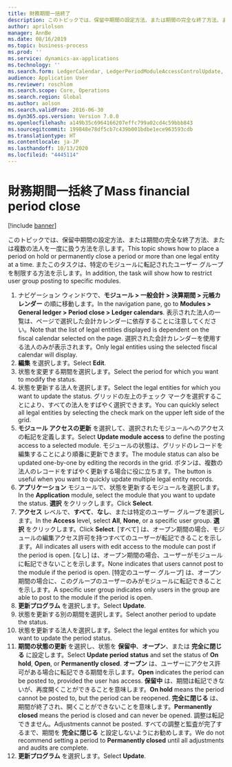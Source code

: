 ```yaml
---
title: 財務期間一括終了
description: このトピックでは、保留中期間の設定方法、または期間の完全な終了方法、または複数の法人を一度に扱う方法を示します。
author: aprilolson
manager: AnnBe
ms.date: 08/16/2019
ms.topic: business-process
ms.prod: ''
ms.service: dynamics-ax-applications
ms.technology: ''
ms.search.form: LedgerCalendar, LedgerPeriodModuleAccessControlUpdate, SysLookupPicklist, LedgerFiscalCalendarPeriodStatus
audience: Application User
ms.reviewer: roschlom
ms.search.scope: Core, Operations
ms.search.region: Global
ms.author: aolson
ms.search.validFrom: 2016-06-30
ms.dyn365.ops.version: Version 7.0.0
ms.openlocfilehash: a149b35c6964166207effc799a02cd4c59bbb843
ms.sourcegitcommit: 199848e78df5cb7c439b001bdbe1ece963593cdb
ms.translationtype: HT
ms.contentlocale: ja-JP
ms.lasthandoff: 10/13/2020
ms.locfileid: "4445114"
---
```

# <a name="mass-financial-period-close"></a><span data-ttu-id="402d2-103">財務期間一括終了</span><span class="sxs-lookup"><span data-stu-id="402d2-103">Mass financial period close</span></span>

[!include [banner](../../includes/banner.md)]

<span data-ttu-id="402d2-104">このトピックでは、保留中期間の設定方法、または期間の完全な終了方法、または複数の法人を一度に扱う方法を示します。</span><span class="sxs-lookup"><span data-stu-id="402d2-104">This topic shows how to place a period on hold or permanently close a period or more than one legal entity at a time.</span></span> <span data-ttu-id="402d2-105">またこのタスクは、特定のモジュールに転記されたユーザー グループを制限する方法を示します。</span><span class="sxs-lookup"><span data-stu-id="402d2-105">In addition, the task will show how to restrict user group posting to specific modules.</span></span>

1. <span data-ttu-id="402d2-106">ナビゲーション ウィンドウで、**モジュール > 一般会計 > 決算期間 > 元帳カレンダー** の順に移動します。</span><span class="sxs-lookup"><span data-stu-id="402d2-106">In the navigation pane, go to **Modules > General ledger > Period close > Ledger calendars**.</span></span> <span data-ttu-id="402d2-107">表示された法人の一覧は、ページで選択した会計カレンダーに依存することに注意してください。</span><span class="sxs-lookup"><span data-stu-id="402d2-107">Note that the list of legal entities displayed is dependent on the fiscal calendar selected on the page.</span></span> <span data-ttu-id="402d2-108">選択された会計カレンダーを使用する法人のみが表示されます。</span><span class="sxs-lookup"><span data-stu-id="402d2-108">Only legal entities using the selected fiscal calendar will display.</span></span>
2. <span data-ttu-id="402d2-109">**編集** を選択します。</span><span class="sxs-lookup"><span data-stu-id="402d2-109">Select **Edit**.</span></span>
3. <span data-ttu-id="402d2-110">状態を変更する期間を選択します。</span><span class="sxs-lookup"><span data-stu-id="402d2-110">Select the period for which you want to modify the status.</span></span>
4. <span data-ttu-id="402d2-111">状態を更新する法人を選択します。</span><span class="sxs-lookup"><span data-stu-id="402d2-111">Select the legal entities for which you want to update the status.</span></span> <span data-ttu-id="402d2-112">グリッドの左上のチェック マークを選択することにより、すべての法人をすばやく選択できます。</span><span class="sxs-lookup"><span data-stu-id="402d2-112">You can quickly select all legal entities by selecting the check mark on the upper left side of the grid.</span></span>  
5. <span data-ttu-id="402d2-113">**モジュール アクセスの更新** を選択して、選択されたモジュールへのアクセスの転記を定義します。</span><span class="sxs-lookup"><span data-stu-id="402d2-113">Select **Update module access** to define the posting access to a selected module.</span></span> <span data-ttu-id="402d2-114">モジュールの状態は、グリッドのレコードを編集することにより順番に更新できます。</span><span class="sxs-lookup"><span data-stu-id="402d2-114">The module status can also be updated one-by-one by editing the records in the grid.</span></span> <span data-ttu-id="402d2-115">ボタンは、複数の法人のレコードをすばやく更新する場合に役に立ちます。</span><span class="sxs-lookup"><span data-stu-id="402d2-115">The button is useful when you want to quickly update multiple legal entity records.</span></span>  
6. <span data-ttu-id="402d2-116">**アプリケーション** モジュールで、状態を更新するモジュールを選択します。</span><span class="sxs-lookup"><span data-stu-id="402d2-116">In the **Application** module, select the module that you want to update the status.</span></span> <span data-ttu-id="402d2-117">**選択** をクリックします。</span><span class="sxs-lookup"><span data-stu-id="402d2-117">Click **Select**.</span></span>
7. <span data-ttu-id="402d2-118">**アクセス** レベルで、**すべて**、**なし**、または特定のユーザー グループを選択します。</span><span class="sxs-lookup"><span data-stu-id="402d2-118">In the **Access** level, select **All**, **None**, or a specific user group.</span></span> <span data-ttu-id="402d2-119">**選択** をクリックします。</span><span class="sxs-lookup"><span data-stu-id="402d2-119">Click **Select**.</span></span> <span data-ttu-id="402d2-120">[すべて] は、オープン期間の場合、モジュールの編集アクセス許可を持つすべてのユーザーが転記できることを示します。</span><span class="sxs-lookup"><span data-stu-id="402d2-120">All indicates all users with edit access to the module can post if the period is open.</span></span> <span data-ttu-id="402d2-121">[なし] は、オープン期間の場合、ユーザーがモジュールに転記できないことを示します。</span><span class="sxs-lookup"><span data-stu-id="402d2-121">None indicates that users cannot post to the module if the period is open.</span></span> <span data-ttu-id="402d2-122">[特定のユーザー グループ] は、オープン期間の場合に、このグループのユーザーのみがモジュールに転記できることを示します。</span><span class="sxs-lookup"><span data-stu-id="402d2-122">A specific user group indicates only users in the group are able to post to the module if the period is open.</span></span>  
8. <span data-ttu-id="402d2-123">**更新プログラム** を選択します。</span><span class="sxs-lookup"><span data-stu-id="402d2-123">Select **Update**.</span></span>
9. <span data-ttu-id="402d2-124">状態を更新する別の期間を選択します。</span><span class="sxs-lookup"><span data-stu-id="402d2-124">Select another period to update the status.</span></span>
10. <span data-ttu-id="402d2-125">状態を更新する法人を選択します。</span><span class="sxs-lookup"><span data-stu-id="402d2-125">Select the legal entites for which you want to update the period status.</span></span>
11. <span data-ttu-id="402d2-126">**期間の状態の更新** を選択し、状態を **保留中**、**オープン**、または **完全に閉じる** に設定します。</span><span class="sxs-lookup"><span data-stu-id="402d2-126">Select **Update period status** and set the status of **On hold**, **Open**, or **Permanently closed**.</span></span> <span data-ttu-id="402d2-127">**オープン** は、ユーザーにアクセス許可がある場合に転記できる期間を示します。</span><span class="sxs-lookup"><span data-stu-id="402d2-127">**Open** indicates the period can be posted to, provided the user has access.</span></span> <span data-ttu-id="402d2-128">**保留中** は、期間は転記できないが、再度開くことができることを意味します。</span><span class="sxs-lookup"><span data-stu-id="402d2-128">**On hold** means the period cannot be posted to, but the period can be reopened.</span></span> <span data-ttu-id="402d2-129">**完全に閉じる** は、期間が終了され、開くことができないことを意味します。</span><span class="sxs-lookup"><span data-stu-id="402d2-129">**Permanently closed** means the period is closed and can never be opened.</span></span> <span data-ttu-id="402d2-130">調整は転記できません。</span><span class="sxs-lookup"><span data-stu-id="402d2-130">Adjustments cannot be posted.</span></span> <span data-ttu-id="402d2-131">すべての調整と監査が完了するまで、期間を **完全に閉じる** と設定しないようにお勧めします。</span><span class="sxs-lookup"><span data-stu-id="402d2-131">We do not recommend setting a period to **Permanently closed** until all adjustments and audits are complete.</span></span>  
12. <span data-ttu-id="402d2-132">**更新プログラム** を選択します。</span><span class="sxs-lookup"><span data-stu-id="402d2-132">Select **Update**.</span></span>

